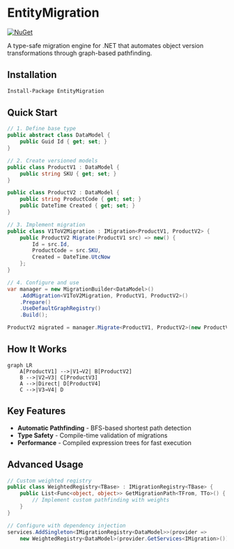 # EntityMigration   
[![NuGet](https://img.shields.io/nuget/v/EntityMigration.svg?style=flat-square)](https://www.nuget.org/packages/EntityMigration/)  

A type-safe migration engine for .NET that automates object version transformations through graph-based pathfinding.

## Installation
```bash
Install-Package EntityMigration
```

## Quick Start
`````csharp
// 1. Define base type
public abstract class DataModel {
    public Guid Id { get; set; }
}

// 2. Create versioned models
public class ProductV1 : DataModel {
    public string SKU { get; set; }
}

public class ProductV2 : DataModel {
    public string ProductCode { get; set; }
    public DateTime Created { get; set; }
}

// 3. Implement migration
public class V1ToV2Migration : IMigration<ProductV1, ProductV2> {
    public ProductV2 Migrate(ProductV1 src) => new() {
        Id = src.Id,
        ProductCode = src.SKU,
        Created = DateTime.UtcNow
    };
}

// 4. Configure and use
var manager = new MigrationBuilder<DataModel>()
    .AddMigration<V1ToV2Migration, ProductV1, ProductV2>()
    .Prepare()
    .UseDefaultGraphRegistry()
    .Build();

ProductV2 migrated = manager.Migrate<ProductV1, ProductV2>(new ProductV1 { SKU = "ABC123" });
`````

## How It Works
`````mermaid
graph LR
    A[ProductV1] -->|V1→V2| B[ProductV2]
    B -->|V2→V3| C[ProductV3]
    A -->|Direct| D[ProductV4]
    C -->|V3→V4| D
`````

## Key Features
- **Automatic Pathfinding** - BFS-based shortest path detection
- **Type Safety** - Compile-time validation of migrations
- **Performance** - Compiled expression trees for fast execution

## Advanced Usage
`````csharp
// Custom weighted registry
public class WeightedRegistry<TBase> : IMigrationRegistry<TBase> {
    public List<Func<object, object>> GetMigrationPath<TFrom, TTo>() {
        // Implement custom pathfinding with weights
    }
}

// Configure with dependency injection
services.AddSingleton<IMigrationRegistry<DataModel>>(provider => 
    new WeightedRegistry<DataModel>(provider.GetServices<IMigration>()));
`````